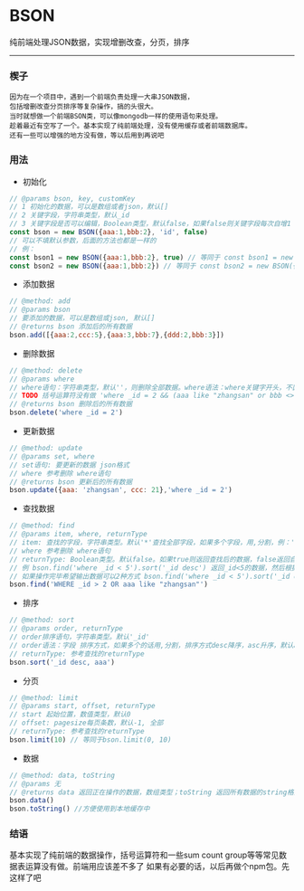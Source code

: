 # BSON
纯前端处理JSON数据，实现增删改查，分页，排序

-------------------------------------------

### 楔子

```
因为在一个项目中，遇到一个前端负责处理一大串JSON数据，
包括增删改查分页排序等复杂操作，搞的头很大。
当时就想做一个前端BSON类，可以像mongodb一样的使用语句来处理。
趁着最近有空写了一个。基本实现了纯前端处理，没有使用缓存或者前端数据库。
还有一些可以增强的地方没有做，等以后用到再说吧
```

### 用法

* 初始化

```javascript
// @params bson, key, customKey
// 1 初始化的数据，可以是数组或者json，默认[]
// 2 关键字段，字符串类型，默认_id
// 3 关键字段是否可以编辑，Boolean类型，默认false，如果false则关键字段每次自增1
const bson = new BSON({aaa:1,bbb:2}, 'id', false)
// 可以不填默认参数，后面的方法也都是一样的
// 例：
const bson1 = new BSON({aaa:1,bbb:2}, true) // 等同于 const bson1 = new BSON({aaa:1,bbb:2}, '_id', true)
const bson2 = new BSON({aaa:1,bbb:2}) // 等同于 const bson2 = new BSON({aaa:1,bbb:2}, '_id', false)
```

* 添加数据

```javascript
// @method: add
// @params bson
// 要添加的数据，可以是数组或json, 默认[]
// @returns bson 添加后的所有数据
bson.add([{aaa:2,ccc:5},{aaa:3,bbb:7},{ddd:2,bbb:3}])
```

* 删除数据

```javascript
// @method: delete
// @params where 
// where语句：字符串类型，默认''，则删除全部数据。where语法：where关键字开头，不区分大小写 字段 运算符 值，运算符包括（=,<=,>=,<>,!=,like）(and, &&, or, ||)例：'where _id = 2' 'where _id < 3 and aaa < 2'
// TODO 括号运算符没有做 'where _id = 2 && (aaa like "zhangsan" or bbb <> 2)'
// @returns bson 删除后的所有数据
bson.delete('where _id = 2')
```

* 更新数据

```javascript
// @method: update
// @params set, where
// set语句: 要更新的数据 json格式
// where 参考删除 where语句
// @returns bson 更新后的所有数据
bson.update({aaa: 'zhangsan', ccc: 21},'where _id = 2')
```

* 查找数据

```javascript
// @method: find
// @params item, where, returnType
// item: 查找的字段，字符串类型。默认'*'查找全部字段，如果多个字段，用,分割，例：'aaa, bbb, ccc'
// where 参考删除 where语句
// returnType: Boolean类型。默认false。如果true则返回查找后的数据，false返回自身BSON对象，方便继续进行操作，
// 例 bson.find('where _id < 5').sort('_id desc') 返回_id<5的数据，然后根据_id字段降序排序
// 如果操作完毕希望输出数据可以2种方式 bson.find('where _id < 5').sort('_id desc', true) 或者 bson.find('where _id < 5').sort('_id desc').data() 当最后的操作returnType为true直接返回数据，或者用.data()方法直接返回查询后的数据
bson.find('WHERE _id > 2 OR aaa like "zhangsan"')
```

* 排序

```javascript
// @method: sort
// @params order, returnType
// order排序语句，字符串类型。默认'_id'
// order语法：字段 排序方式，如果多个的话用,分割，排序方式desc降序，asc升序，默认asc 例bson.sort('_id desc, aaa') _id降序排列，当_id一致时，按aaa升序排列，以此类推
// returnType: 参考查找的returnType
bson.sort('_id desc, aaa')
```

* 分页

```javascript
// @method: limit
// @params start, offset, returnType
// start 起始位置，数值类型，默认0
// offset: pagesize每页条数，默认-1, 全部
// returnType: 参考查找的returnType
bson.limit(10) // 等同于bson.limit(0, 10)
```

* 数据

```javascript
// @method: data, toString
// @params 无
// @returns data 返回正在操作的数据，数组类型；toString 返回所有数据的string格式，字符串类型
bson.data()
bson.toString() //方便使用到本地缓存中
```

### 结语

基本实现了纯前端的数据操作，括号运算符和一些sum count group等等常见数据表运算没有做。前端用应该差不多了
如果有必要的话，以后再做个npm包。先这样了吧

